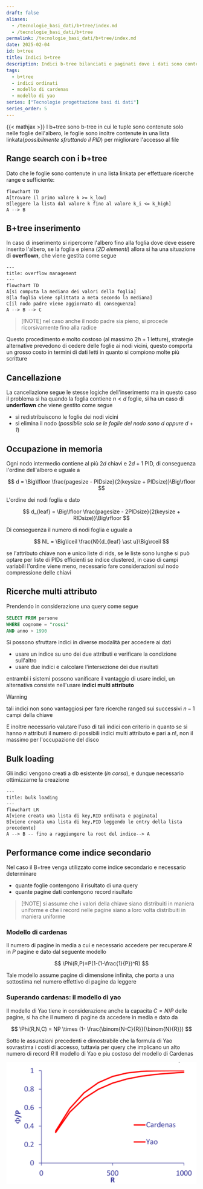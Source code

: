 ```yaml
---
draft: false
aliases:
  - /tecnologie_basi_dati/b+tree/index.md
  - /tecnologie_basi_dati/b+tree
permalink: /tecnologie_basi_dati/b+tree/index.md
date: 2025-02-04
id: b+tree
title: Indici b+tree
description: Indici b-tree bilanciati e paginati dove i dati sono contenuti esclusivamente nelle foglie dell'albero
tags:
  - b+tree
  - indici ordinati
  - modello di cardenas
  - modello di yao
series: ["Tecnologie progettazione basi di dati"]
series_order: 5
---
```


{{< mathjax >}}
I b+tree sono b-tree in cui le tuple sono contenute solo nelle foglie dell'albero, le foglie sono inoltre contenute in una lista linkata(*possibilmente sfruttando il PID*) per migliorare l'accesso al file

## Range search con i b+tree

Dato che le foglie sono contenute in una lista linkata per effettuare ricerche range e sufficiente:

```mermaid
flowchart TD
A[trovare il primo valore k >= k_low]
B[leggere la lista dal valore k fino al valore k_i <= k_high]
A --> B
```

## B+tree inserimento

In caso di inserimento si ripercorre l'albero fino alla foglia dove deve essere inserito l'albero, se la foglia e piena (*$2D$ elementi*) allora si ha una situazione di **overflown**, che viene gestita come segue

```mermaid
---
title: overflow management
---
flowchart TD
A[si computa la mediana dei valori della foglia]
B[la foglia viene splittata a meta secondo la mediana]
C[il nodo padre viene aggiornato di conseguenza]
A --> B --> C
```

>[!NOTE] nel caso anche il nodo padre sia pieno, si procede ricorsivamente fino alla radice

Questo procedimento e molto costoso (al massimo $2h +1$ letture), strategie alternative prevedono di cedere delle foglie ai nodi vicini, questo comporta un grosso costo in termini di dati letti in quanto si compiono molte più scritture

## Cancellazione

La cancellazione segue le stesse logiche dell'inserimento ma in questo caso il problema si ha quando la foglia contiene $n \lt d$ foglie, si ha un caso di **underflown** che viene gestito come segue

- si redistribuiscono le foglie dei nodi vicini
- si elimina il nodo (*possibile solo se le foglie del nodo sono $d$ oppure $d+1$*)

## Occupazione in memoria

Ogni nodo intermedio contiene  al più $2d$ chiavi e $2d+1$ PID, di conseguenza l'ordine dell'albero e uguale a

$$
d = \Big\lfloor \frac{pagesize - PIDsize}{2(keysize + PIDsize)}\Big\rfloor
$$

L'ordine dei nodi foglia e dato

$$
d_{leaf} = \Big\lfloor \frac{pagesize - 2PIDsize}{2(keysize + RIDsize)}\Big\rfloor
$$

Di conseguenza il numero di nodi foglia e uguale a

$$
NL = \Big\lceil \frac{N}{d_{leaf} \ast u}\Big\rceil
$$


se l'attributo chiave non e unico liste di rids, se le liste sono lunghe si può optare per liste di PIDs efficienti se indice clustered, in caso di campi variabili l'ordine viene meno, necessario fare considerazioni sul nodo compressione delle chiavi

## Ricerche multi attributo

Prendendo in considerazione una query come segue

```sql
SELECT FROM persone
WHERE cognome = "rossi"
AND anno > 1990
```

Si possono sfruttare indici in diverse modalità per accedere ai dati

- usare un indice su uno dei due attributi e verificare la condizione sull'altro
- usare due indici e calcolare l'intersezione dei due risultati

entrambi i sistemi possono vanificare il vantaggio di usare indici, un alternativa consiste nell'usare **indici multi attributo**

> [!WARNING]
> tali indici non sono vantaggiosi per fare ricerche ranged sui successivi $n-1$ campi della chiave

E inoltre necessario valutare l'uso di tali indici con criterio in quanto se si hanno $n$ attributi il numero di possibili indici multi attributo e pari a $n!$, non il massimo per l'occupazione del disco

## Bulk loading

Gli indici vengono creati a db esistente (*in corsa*), e dunque necessario ottimizzarne la creazione

```mermaid
---
title: bulk loading
---
flowchart LR
A[viene creata una lista di key,RID ordinata e paginata]
B[viene creata una lista di key,PID leggendo le entry della lista precedente]
A --> B -- fino a raggiungere la root del indice--> A
```

## Performance come indice secondario

Nel caso il B+tree venga utilizzato come indice secondario e necessario determinare

- quante foglie contengono il risultato di una query
- quante pagine dati contengono record risultato

>[!NOTE] si assume che i valori della chiave siano distribuiti in maniera uniforme e che i record nelle pagine siano a loro volta distribuiti in maniera uniforme


### Modello di cardenas

Il numero di pagine in media a cui e necessario accedere per recuperare $R$ in $P$ pagine e dato dal seguente modello

$$
\Phi(R,P)=P(1-(1-\frac{1}{P})^R)
$$

Tale modello assume pagine di dimensione infinita, che porta a una sottostima nel numero effettivo di pagine da leggere

### Superando cardenas: il modello di yao

Il modello di Yao tiene in considerazione anche la capacita $C=N/P$ delle pagine, si ha che il numero di pagine da accedere in media e dato da

$$
\Phi(R,N,C) = NP \times (1- \frac{\binom{N-C}{R}}{\binom{N}{R}})
$$

Sotto le assunzioni precedenti e dimostrabile che la formula di Yao sovrastima i costi di accesso, tuttavia per query che implicano un alto numero di record $R$ Il modello di Yao e piu costoso del modello di Cardenas

![](yao_cardenas_performance_estimations.png)
